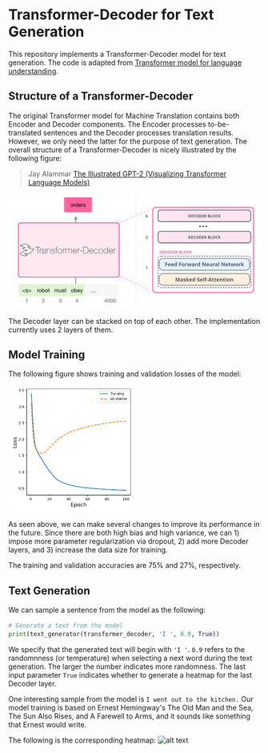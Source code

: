# Transformer-Decoder for Text Generation

This repository implements a Transformer-Decoder model for text generation. The code is adapted from [Transformer model for language understanding](
https://www.tensorflow.org/tutorials/text/transformer). 

## Structure of a Transformer-Decoder 

The original Transformer model for Machine Translation contains both Encoder and Decoder components. The Encoder processes to-be-translated sentences and the Decoder processes translation results. However, we only need the latter for the purpose of text generation. The overall structure of a Transformer-Decoder is nicely illustrated by the following figure:

> Jay Alammar [The Illustrated GPT-2 (Visualizing Transformer Language Models)](http://jalammar.github.io/illustrated-gpt2/)

![alt text](https://github.com/hsungki/transformer_decoder/blob/master/figures/transformer-decoder-intro.png)

The Decoder layer can be stacked on top of each other. The implementation currently uses 2 layers of them. 

## Model Training 

The following figure shows training and validation losses of the model:

<img src="https://github.com/hsungki/transformer_decoder/blob/master/figures/td_loss.png" width=50%>

As seen above, we can make several changes to improve its performance in the future. Since there are both high bias and high variance, we can 1) impose more parameter regularization via dropout, 2) add more Decoder layers, and 3) increase the data size for training. 

The training and validation accuracies are 75% and 27%, respectively. 

## Text Generation

We can sample a sentence from the model as the following:
```python
# Generate a text from the model
print(text_generator(transformer_decoder, 'I ', 0.9, True))
```
We specify that the generated text will begin with ```'I '```. ```0.9``` refers to the randomnness (or temperature) when selecting a next word during the text generation. The larger the number indicates more randomness. The last input parameter ```True``` indicates whether to generate a heatmap for the last Decoder layer.  

One interesting sample from the model is
```I went out to the kitchen.```
Our model training is based on Ernest Hemingway's The Old Man and the Sea, The Sun Also Rises, and A Farewell to Arms, and it sounds like something that Ernest would write. 

The following is the corresponding heatmap:
![alt text](https://github.com/hsungki/transformer_decoder/blob/master/figures/attention.png)




